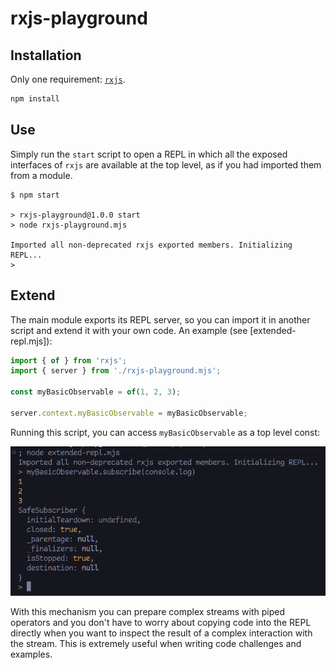 # rxjs-playground

## Installation

Only one requirement: [`rxjs`](https://rxjs.dev).

```sh
npm install
```

## Use

Simply run the `start` script to open a REPL in which all the exposed interfaces
of `rxjs` are available at the top level, as if you had imported them from a
module.

```
$ npm start

> rxjs-playground@1.0.0 start
> node rxjs-playground.mjs

Imported all non-deprecated rxjs exported members. Initializing REPL...
>
```

## Extend

The main module exports its REPL server, so you can import it in another script
and extend it with your own code. An example (see [extended-repl.mjs]):
```javascript
import { of } from 'rxjs';
import { server } from './rxjs-playground.mjs';

const myBasicObservable = of(1, 2, 3);

server.context.myBasicObservable = myBasicObservable;
```

Running this script, you can access `myBasicObservable` as a top level const:

![An image of the output produced by running the extended-repl.mjs file in a terminal](extended-repl-usage.png)

With this mechanism you can prepare complex streams with piped operators and you
don't have to worry about copying code into the REPL directly when you want to
inspect the result of a complex interaction with the stream. This is extremely
useful when writing code challenges and examples.